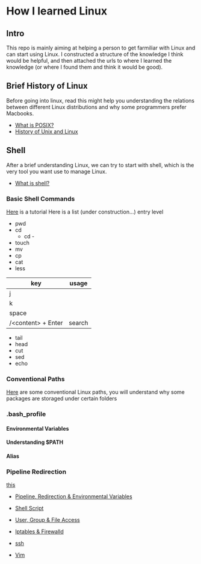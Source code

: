 # How I learned Linux
## Intro
This repo is mainly aiming at helping a person to get farmiliar with Linux and can start using Linux.
I constructed a structure of the knowledge I think would be helpful, and then attached the urls to where I learned the knowledge (or where I found them and think it would be good).

## Brief History of Linux
Before going into linux, read this might help you understanding the relations between different Linux distributions and why some programmers prefer Macbooks. 

* [What is POSIX?](https://stackoverflow.com/questions/1780599/what-is-the-meaning-of-posix)
* [History of Unix and Linux](https://www.oreilly.com/library/view/running-linux-third/156592469X/ch01s02.html)


## Shell
After a brief understanding Linux, we can try to start with shell, which is the very tool you want use to manage Linux.
* [What is shell?](http://linuxcommand.org/lc3_lts0010.php)

### Basic Shell Commands
[Here](https://www.digitalocean.com/community/tutorials/basic-linux-navigation-and-file-management) is a tutorial
Here is a list (under construction...)
entry level
* pwd
* cd
    * cd -
* touch
* mv
* cp
* cat
* less

|key|usage|
|---|---|
|j||
|k||
|space||
|/\<content\> + Enter| search |


* tail
* head
* cut
* sed
* echo

### Conventional Paths
[Here](https://en.wikipedia.org/wiki/Filesystem_Hierarchy_Standard) are some conventional Linux paths, you will understand why some packages are storaged under certain folders
### .bash_profile
#### Environmental Variables
#### Understanding $PATH
#### Alias
### Pipeline Redirection

[this](./content/basic_linux_commands.md)
* [Pipeline, Redirection & Environmental Variables](./content/pipeline_redirection_and_environmental_variables.md)
* [Shell Script](./content/shell_script.md)
* [User, Group & File Access](./content/user_group_and_file_access.md)
* [Iptables & Firewalld](./content/iptables_firewalld.md)
* [ssh](./content/ssh.md)


* [Vim](./content/vim.md)